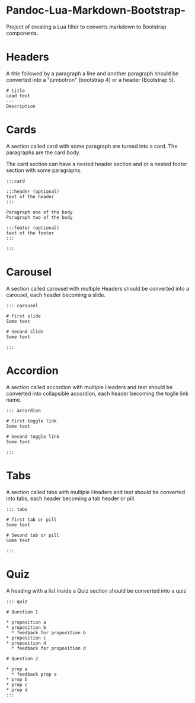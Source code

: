 # Pandoc-Lua-Markdown-Bootstrap-

Project of creating a Lua filter to converts markdown to Bootstrap components.

# Headers

A title followed by a paragraph a line and another paragraph should be converted into a "jumbotron" (bootstrap 4) or a header (Bootstrap 5).
```
# title
Lead text
---
Description
```


# Cards
A section called card with some paragraph are turned into a card. The paragraphs are the card body.

The card section can have a nested header section and or a nested footer section with some paragraphs.

```
:::card

:::header (optional)
text of the header
:::

Paragraph one of the body
Paragraph two of the body

:::footer (optional)
text of the footer
:::

:::

```


# Carousel
A section called carousel with multiple Headers should be converted into a carousel, each header becoming a slide.

```
::: carousel

# first slide
Some text

# Second slide
Some text

:::

```

# Accordion
A section called accordion with multiple Headers and text should be converted into collapsible accordion, each header becoming the toglle link name.

```
::: accordion

# first toggle link
Some text

# Second toggle link
Some text

:::

```



# Tabs
A section called tabs with multiple Headers and text should be converted into tabs, each header becoming a tab header or pill.

```
::: tabs

# first tab or pill
Some text

# Second tab or pill
Some text

:::

```



# Quiz
A heading with a list inside a Quiz section should be converted into a quiz

```
::: quiz

# Question 1

* proposition a
* proposition b
  * feedback for proposition b
* proposition c
* proposition d
  * feedback for proposition d
  
# Question 2

* prop a
  * feedback prop a
* prop b
* prop c
* prop d
:::
```

